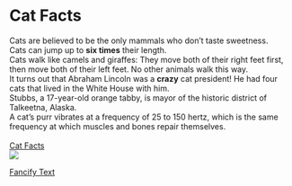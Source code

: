 <html>
  <head>
    <meta charset="utf-8">
    <title>Cat Facts</title>
  </head>
  <body>
	<h1>Cat Facts</h1>
    <p>Cats are believed to be the only mammals who don’t taste sweetness.<br>
	Cats can jump up to <strong>six times</strong> their length.<br>
	Cats walk like camels and giraffes: They move both of their right feet first, then move both of their left feet. No other animals walk this way.<br>
	It turns out that Abraham Lincoln was a <strong>crazy</strong> cat president! He had four cats that lived in the White House with him. <br>
	Stubbs, a 17-year-old orange tabby, is mayor of the historic district of Talkeetna, Alaska.<br>
	A cat’s purr vibrates at a frequency of 25 to 150 hertz, which is the same frequency at which muscles and bones repair themselves.<br><br>
	<a href="https://cvillecatcare.com/veterinary-topics/101-amazing-cat-facts-fun-trivia-about-your-feline-friend/" title= "Cat facts page." target="_blank" >Cat Facts <br>
	<img src="https://icatcare.org/app/uploads/2018/07/Helping-your-new-cat-or-kitten-settle-in-1.png"></a>
	</p>
  </body>
</html>

<a href="fancifymytext.html">Fancify Text</a>
